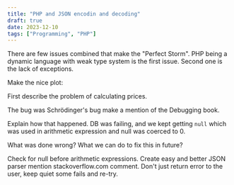 ```yaml
---
title: "PHP and JSON encodin and decoding"
draft: true
date: 2023-12-10
tags: ["Programming", "PHP"]
---
```


There are few issues combined that make the "Perfect Storm". PHP being a dynamic
language with weak type system is the first issue. Second one is the lack of
exceptions. 


Make the nice plot:

First describe the problem of calculating prices.






The bug was Schrödinger's bug make a mention of the Debugging book.





Explain how that happened. DB was failing, and we kept getting `null` which was
used in arithmetic expression and null was coerced to 0.






What was done wrong? What we can do to fix this in future?






Check for null before arithmetic expressions.
Create easy and better JSON parser mention stackoverflow.com comment.
Don't just return error to the user, keep quiet some fails and re-try.







